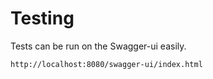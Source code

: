 # Testing
Tests can be run on the Swagger-ui easily.
```
http://localhost:8080/swagger-ui/index.html
```